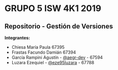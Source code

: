# GRUPO 5 ISW 4K1 2019 
## Repositorio - Gestión de Versiones
**Integrantes:** <br/> 
 - Chiesa María Paula                        67395<br/> 
 - Frastas Facundo Damián                    67394<br/>  
 - García Rampini Agustín - [@aegr-dev](https://github.com/aegr-dev) - 67594<br/>  
 - Luzara Ezequiel - [@eze95luzara](https://github.com/eze95luzara) - 67788<br/>
